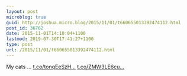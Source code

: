```yaml
---
layout: post
microblog: true
guid: http://joshua.micro.blog/2015/11/01/t660655013392474112.html
post_id: 36762
date: 2015-11-01T14:10:04+1100
lastmod: 2019-07-30T17:41:27+1100
type: post
url: /2015/11/01/t660655013392474112.html
---
```

My cats ... [t.co/tonqEeSzH...](https://t.co/tonqEeSzHa) [t.co/ZMW3LE6cu...](https://t.co/ZMW3LE6cuf)
